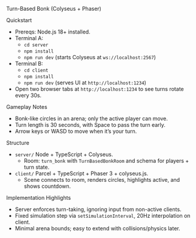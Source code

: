 Turn-Based Bonk (Colyseus + Phaser)

Quickstart
- Prereqs: Node.js 18+ installed.
- Terminal A:
  - `cd server`
  - `npm install`
  - `npm run dev` (starts Colyseus at `ws://localhost:2567`)
- Terminal B:
  - `cd client`
  - `npm install`
  - `npm run dev` (serves UI at `http://localhost:1234`)
- Open two browser tabs at `http://localhost:1234` to see turns rotate every 30s.

Gameplay Notes
- Bonk-like circles in an arena; only the active player can move.
- Turn length is 30 seconds, with Space to pass the turn early.
- Arrow keys or WASD to move when it’s your turn.

Structure
- `server/` Node + TypeScript + Colyseus.
  - Room: `turn_bonk` with `TurnBasedBonkRoom` and schema for players + turn state.
- `client/` Parcel + TypeScript + Phaser 3 + colyseus.js.
  - Scene connects to room, renders circles, highlights active, and shows countdown.

Implementation Highlights
- Server enforces turn-taking, ignoring input from non-active clients.
- Fixed simulation step via `setSimulationInterval`, 20Hz interpolation on client.
- Minimal arena bounds; easy to extend with collisions/physics later.

